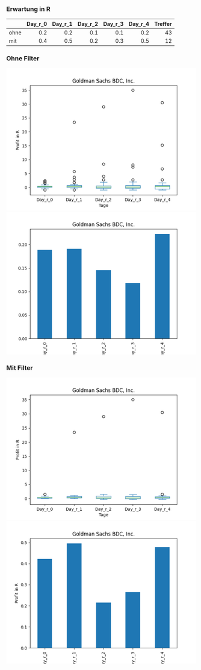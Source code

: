 ### Erwartung in R
|      |   Day_r_0 |   Day_r_1 |   Day_r_2 |   Day_r_3 |   Day_r_4 |   Treffer |
|:-----|----------:|----------:|----------:|----------:|----------:|----------:|
| ohne |       0.2 |       0.2 |       0.1 |       0.1 |       0.2 |        43 |
| mit  |       0.4 |       0.5 |       0.2 |       0.3 |       0.5 |        12 |

### Ohne Filter
![image info](./data/GSBD_box_all.png)
![image info](./data/GSBD_median_all.png)

### Mit Filter
![image info](./data/GSBD_box_filtered.png)
![image info](./data/GSBD_median_filtered.png)